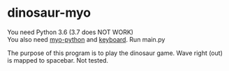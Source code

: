 # dinosaur-myo

You need Python 3.6 (3.7 does NOT WORK)  
You also need [myo-python](https://github.com/NiklasRosenstein/myo-python) and [keyboard](https://github.com/boppreh/keyboard). Run main.py  

The purpose of this program is to play the dinosaur game. Wave right (out) is mapped to spacebar. Not tested.
